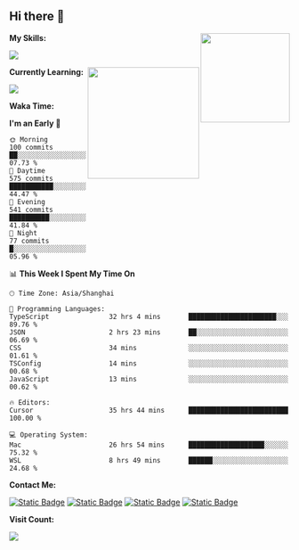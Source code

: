 ## Hi there 👋

<img align="right" height=160 src="https://s2.loli.net/2024/05/01/uw3cVq5TUCnhYLy.png" />

**My Skills:**
<p align="left">
  <a href="https://skillicons.dev">
    <img src="https://skillicons.dev/icons?i=git,docker,go,js,ts,react,vue,tailwind,electron,nextjs&perline=8" />
  </a>
</p>

<a href="https://github.com/anuraghazra/convoychat">
  <img height=200 align="right" src="https://stats.ronki.moe/api/top-langs?username=lonzzi&layout=compact&langs_count=8&card_width=320" />
</a>

**Currently Learning:**
<p align="left">
  <a href="https://skillicons.dev">
    <img src="https://skillicons.dev/icons?i=flutter,dart,py,rust" />
  </a>
</p>



**Waka Time:**
<!--START_SECTION:waka-->
**I'm an Early 🐤** 

```text
🌞 Morning                100 commits         ██░░░░░░░░░░░░░░░░░░░░░░░   07.73 % 
🌆 Daytime                575 commits         ███████████░░░░░░░░░░░░░░   44.47 % 
🌃 Evening                541 commits         ██████████░░░░░░░░░░░░░░░   41.84 % 
🌙 Night                  77 commits          █░░░░░░░░░░░░░░░░░░░░░░░░   05.96 % 
```


📊 **This Week I Spent My Time On** 

```text
🕑︎ Time Zone: Asia/Shanghai

💬 Programming Languages: 
TypeScript               32 hrs 4 mins       ██████████████████████░░░   89.76 % 
JSON                     2 hrs 23 mins       ██░░░░░░░░░░░░░░░░░░░░░░░   06.69 % 
CSS                      34 mins             ░░░░░░░░░░░░░░░░░░░░░░░░░   01.61 % 
TSConfig                 14 mins             ░░░░░░░░░░░░░░░░░░░░░░░░░   00.68 % 
JavaScript               13 mins             ░░░░░░░░░░░░░░░░░░░░░░░░░   00.62 % 

🔥 Editors: 
Cursor                   35 hrs 44 mins      █████████████████████████   100.00 % 

💻 Operating System: 
Mac                      26 hrs 54 mins      ███████████████████░░░░░░   75.32 % 
WSL                      8 hrs 49 mins       ██████░░░░░░░░░░░░░░░░░░░   24.68 % 
```


<!--END_SECTION:waka-->

**Contact Me:**
<p>
  <a href="https://space.bilibili.com/13424328"><img alt="Static Badge" src="https://img.shields.io/badge/bilibili-ColourCode?style=flat-square&logo=bilibili&color=%23fb7299"></a>
  <a href="https://github.com/lonzzi"><img alt="Static Badge" src="https://img.shields.io/badge/GitHub-ColourCode?style=flat-square&logo=GitHub&color=%23555555"></a>
  <a href="https://twitter.com/lonzzi102"><img alt="Static Badge" src="https://img.shields.io/badge/X-ColourCode?style=flat-square&logo=x&color=%231D9BF0"></a>
  <a href="https://t.me/ronkimoe"><img alt="Static Badge" src="https://img.shields.io/badge/telegram-ColourCode?style=flat-square&logo=telegram&color=%23ED1965"></a>
</p>

**Visit Count:**
<p>
  <img src="https://count.ronki.moe/github:lonzzi?theme=rule34&render=pixelated">
</p>

